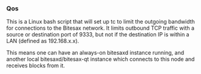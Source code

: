 ### Qos ###

This is a Linux bash script that will set up tc to limit the outgoing bandwidth for connections to the Bitesax network. It limits outbound TCP traffic with a source or destination port of 9333, but not if the destination IP is within a LAN (defined as 192.168.x.x).

This means one can have an always-on bitesaxd instance running, and another local bitesaxd/bitesax-qt instance which connects to this node and receives blocks from it.
